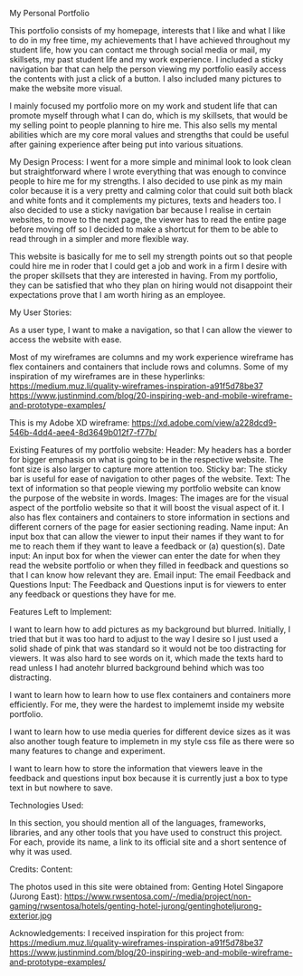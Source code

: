 My Personal Portfolio

This portfolio consists of my homepage, interests that I like and what I like to do in my free time, my achievements that I have achieved throughout my student life, how you can contact me through social media or mail, my skillsets, my past student life and my work experience. I included a sticky navigation bar that can help the person viewing my portfolio easily access the contents with just a click of a button. I also included many pictures to make the website more visual.

I mainly focused my portfolio more on my work and student life that can promote myself through what I can do, which is my skillsets, that would be my selling point to people planning to hire me. This also sells my mental abilities which are my core moral values and strengths that could be useful after gaining experience after being put into various situations.

My Design Process:
I went for a more simple and minimal look to look clean but straightforward where I wrote everything that was enough to convince people to hire me for my strengths. I also decided to use pink as my main color because it is a very pretty and calming color that could suit both black and white fonts and it complements my pictures, texts and headers too. I also decided to use a sticky navigation bar because I realise in certain websites, to move to the next page, the viewer has to read the entire page before moving off so I decided to make a shortcut for them to be able to read through in a simpler and more flexible way.

This website is basically for me to sell my strength points out so that people could hire me in roder that I could get a job and work in a firm I desire with the proper skillsets that they are interested in having. From my portfolio, they can be satisfied that who they plan on hiring would not disappoint their expectations prove that I am worth hiring as an employee.

My User Stories:

As a user type, I want to make a navigation, so that I can allow the viewer to access the website with ease.

Most of my wireframes are columns and my work experience wireframe has flex containers and containers that include rows and columns. 
Some of my inspiration of my wireframes are in these hyperlinks:
https://medium.muz.li/quality-wireframes-inspiration-a91f5d78be37
https://www.justinmind.com/blog/20-inspiring-web-and-mobile-wireframe-and-prototype-examples/

This is my Adobe XD wireframe: https://xd.adobe.com/view/a228dcd9-546b-4dd4-aee4-8d3649b012f7-f77b/

Existing Features of my portfolio website:
Header: My headers has a border for bigger emphasis on what is going to be in the respective website. The font size is also larger to capture more attention too.
Sticky bar: The sticky bar is useful for ease of navigation to other pages of the website.
Text: The text of information so that people viewing my portfolio website can know the purpose of the website in words.
Images: The images are for the visual aspect of the portfolio website so that it will boost the visual aspect of it.
I also has flex containers and containers to store information in sections and different corners of the page for easier sectioning reading.
Name input: An input box that can allow the viewer to input their names if they want to for me to reach them if they want to leave a feedback or (a) question(s).
Date input: An input box for when the viewer can enter the date for when they read the website portfolio or when they filled in feedback and questions so that I can know how relevant they are.
Email input: The email 
Feedback and Questions Input: The Feedback and Questions input is for viewers to enter any feedback or questions they have for me.

Features Left to Implement:

I want to learn how to add pictures as my background but blurred. Initially, I tried that but it was too hard to adjust to the way I desire so I just used a solid shade of pink that was standard so it would not be too distracting for viewers. It was also hard to see words on it, which made the texts hard to read unless I had anotehr blurred background behind which was too distracting.

I want to learn how to learn how to use flex containers and containers more efficiently. For me, they were the hardest to implememt inside my website portfolio.

I want to learn how to use media queries for different device sizes as it was also another tough feature to implemetn in my style css file as there were so many features to change and experiment.

I want to learn how to store the information that viewers leave in the feedback and questions input box because it is currently just a box to type text in but nowhere to save.

Technologies Used:

In this section, you should mention all of the languages, frameworks, libraries, and any other tools that you have used to construct this project. For each, provide its name, a link to its official site and a short sentence of why it was used.

Credits:
Content:

The photos used in this site were obtained from:
Genting Hotel Singapore (Jurong East): https://www.rwsentosa.com/-/media/project/non-gaming/rwsentosa/hotels/genting-hotel-jurong/gentinghoteljurong-exterior.jpg


Acknowledgements:
I received inspiration for this project from:
https://medium.muz.li/quality-wireframes-inspiration-a91f5d78be37
https://www.justinmind.com/blog/20-inspiring-web-and-mobile-wireframe-and-prototype-examples/

